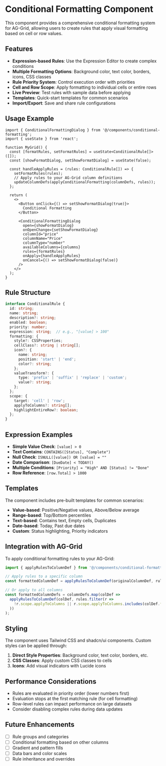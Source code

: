 # Conditional Formatting Component

This component provides a comprehensive conditional formatting system for AG-Grid, allowing users to create rules that apply visual formatting based on cell or row values.

## Features

- **Expression-based Rules**: Use the Expression Editor to create complex conditions
- **Multiple Formatting Options**: Background color, text color, borders, icons, CSS classes
- **Rule Priority System**: Control execution order with priorities
- **Cell and Row Scope**: Apply formatting to individual cells or entire rows
- **Live Preview**: Test rules with sample data before applying
- **Templates**: Quick-start templates for common scenarios
- **Import/Export**: Save and share rule configurations

## Usage Example

```tsx
import { ConditionalFormattingDialog } from '@/components/conditional-formatting';
import { useState } from 'react';

function MyGrid() {
  const [formatRules, setFormatRules] = useState<ConditionalRule[]>([]);
  const [showFormatDialog, setShowFormatDialog] = useState(false);
  
  const handleApplyRules = (rules: ConditionalRule[]) => {
    setFormatRules(rules);
    // Apply rules to your AG-Grid column definitions
    updateColumnDefs(applyConditionalFormatting(columnDefs, rules));
  };

  return (
    <>
      <Button onClick={() => setShowFormatDialog(true)}>
        Conditional Formatting
      </Button>
      
      <ConditionalFormattingDialog
        open={showFormatDialog}
        onOpenChange={setShowFormatDialog}
        columnId="price"
        columnName="Price"
        columnType="number"
        availableColumns={columns}
        rules={formatRules}
        onApply={handleApplyRules}
        onCancel={() => setShowFormatDialog(false)}
      />
    </>
  );
}
```

## Rule Structure

```typescript
interface ConditionalRule {
  id: string;
  name: string;
  description?: string;
  enabled: boolean;
  priority: number;
  expression: string;  // e.g., "[value] > 100"
  formatting: {
    style?: CSSProperties;
    cellClass?: string | string[];
    icon?: {
      name: string;
      position: 'start' | 'end';
      color?: string;
    };
    valueTransform?: {
      type: 'prefix' | 'suffix' | 'replace' | 'custom';
      value?: string;
    };
  };
  scope: {
    target: 'cell' | 'row';
    applyToColumns?: string[];
    highlightEntireRow?: boolean;
  };
}
```

## Expression Examples

- **Simple Value Check**: `[value] > 0`
- **Text Contains**: `CONTAINS([Status], "Complete")`
- **Null Check**: `ISNULL([value]) OR [value] = ""`
- **Date Comparison**: `[DueDate] < TODAY()`
- **Multiple Conditions**: `[Priority] = "High" AND [Status] != "Done"`
- **Row Reference**: `[row.Total] > 1000`

## Templates

The component includes pre-built templates for common scenarios:

- **Value-based**: Positive/Negative values, Above/Below average
- **Range-based**: Top/Bottom percentiles
- **Text-based**: Contains text, Empty cells, Duplicates
- **Date-based**: Today, Past due dates
- **Custom**: Status highlighting, Priority indicators

## Integration with AG-Grid

To apply conditional formatting rules to your AG-Grid:

```typescript
import { applyRulesToColumnDef } from '@/components/conditional-formatting';

// Apply rules to a specific column
const formattedColumnDef = applyRulesToColumnDef(originalColumnDef, rules);

// Or apply to all columns
const formattedColumnDefs = columnDefs.map(colDef => 
  applyRulesToColumnDef(colDef, rules.filter(r => 
    !r.scope.applyToColumns || r.scope.applyToColumns.includes(colDef.field)
  ))
);
```

## Styling

The component uses Tailwind CSS and shadcn/ui components. Custom styles can be applied through:

1. **Direct Style Properties**: Background color, text color, borders, etc.
2. **CSS Classes**: Apply custom CSS classes to cells
3. **Icons**: Add visual indicators with Lucide icons

## Performance Considerations

- Rules are evaluated in priority order (lower numbers first)
- Evaluation stops at the first matching rule (for cell formatting)
- Row-level rules can impact performance on large datasets
- Consider disabling complex rules during data updates

## Future Enhancements

- [ ] Rule groups and categories
- [ ] Conditional formatting based on other columns
- [ ] Gradient and pattern fills
- [ ] Data bars and color scales
- [ ] Rule inheritance and overrides